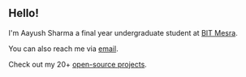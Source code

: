 ##  Hello!

I'm Aayush Sharma a final year undergraduate student at [BIT Mesra](https://www.bitmesra.ac.in/).

You can also reach me via [email](mailto:sharma31aayush@gmail.com).

Check out my 20+ [open-source projects](https://github.com/AAYUSH-droid?tab=repositories).
